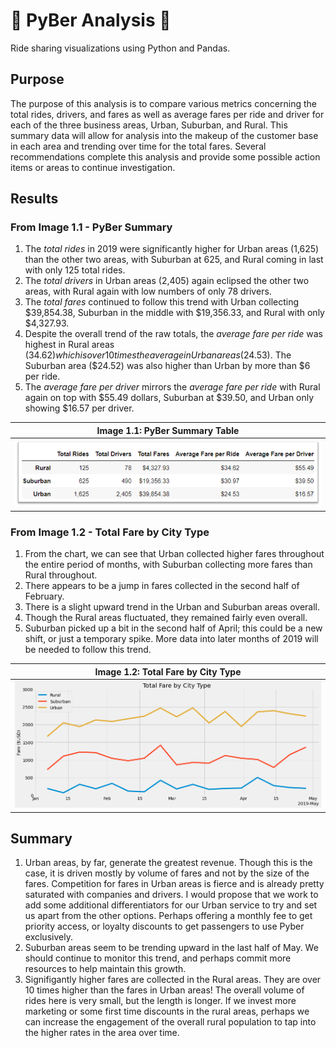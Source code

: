 # :car: PyBer Analysis :car:
Ride sharing visualizations using Python and Pandas.

## Purpose 
The purpose of this analysis is to compare various metrics concerning the total rides, drivers, and fares as well as average fares per ride and driver for each of the three business areas, Urban, Suburban, and Rural. This summary data will allow for analysis into the makeup of the customer base in each area and trending over time for the total fares. Several recommendations complete this analysis and provide some possible action items or areas to continue investigation.

## Results
### From Image 1.1 - PyBer Summary
1. The *total rides* in 2019 were significantly higher for Urban areas (1,625) than the other two areas, with Suburban at 625, and Rural coming in last with only 125 total rides.
2. The *total drivers* in Urban areas (2,405) again eclipsed the other two areas, with Rural again with low numbers of only 78 drivers.
3. The *total fares* continued to follow this trend with Urban collecting $39,854.38, Suburban in the middle with $19,356.33, and Rural with only $4,327.93.
4. Despite the overall trend of the raw totals, the *average fare per ride* was highest in Rural areas ($34.62) which is over 10 times the average in Urban areas ($24.53). The Suburban area ($24.52) was also higher than Urban by more than $6 per ride.
5. The *average fare per driver* mirrors the *average fare per ride* with Rural again on top with $55.49 dollars, Suburban at $39.50, and Urban only showing $16.57 per driver.

| Image 1.1: PyBer Summary Table|
| --- |
| <img src="/Analysis/PyBer_fare_summary.png" width="800"> |

### From Image 1.2 - Total Fare by City Type
1. From the chart, we can see that Urban collected higher fares throughout the entire period of months, with Suburban collecting more fares than Rural throughout. 
2. There appears to be a jump in fares collected in the second half of February.
3. There is a slight upward trend in the Urban and Suburban areas overall.
4. Though the Rural areas fluctuated, they remained fairly even overall.
5. Suburban picked up a bit in the second half of April; this could be a new shift, or just a temporary spike. More data into later months of 2019 will be needed to follow this trend.

| Image 1.2: Total Fare by City Type|
| --- |
| <img src="/Analysis/Fig8.png" width="800"> |

## Summary
1. Urban areas, by far, generate the greatest revenue. Though this is the case, it is driven mostly by volume of fares and not by the size of the fares. Competition for fares in Urban areas is fierce and is already pretty saturated with companies and drivers. I would propose that we work to add some additional differentiators for our Urban service to try and set us apart from the other options. Perhaps offering a monthly fee to get priority access, or loyalty discounts to get passengers to use Pyber exclusively.
2. Suburban areas seem to be trending upward in the last half of May. We should continue to monitor this trend, and perhaps commit more resources to help maintain this growth.
3. Signifigantly higher fares are collected in the Rural areas. They are over 10 times higher than the fares in Urban areas! The overall volume of rides here is very small, but the length is longer. If we invest more marketing or some first time discounts in the rural areas, perhaps we can increase the engagement of the overall rural population to tap into the higher rates in the area over time.

